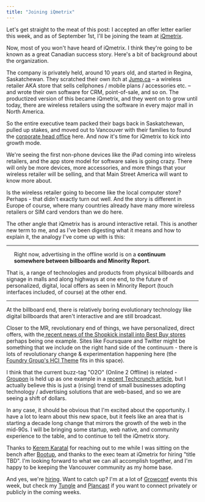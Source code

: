 ```yaml
---
title: "Joining iQmetrix"
---
```

<!-- image: /sites/bmannconsulting.com/files/imagecache/fullpost/postimages/Screen%20shot%202010-08-18%20at%201.00.34%20AM.png -->

Let's get straight to the meat of this post: I accepted an offer letter earlier this week, and as of September 1st, I'll be joining the team at [iQmetrix](http://www.iqmetrix.com).

Now, most of you won't have heard of iQmetrix. I think they're going to be known as a great Canadian success story. Here's a bit of background about the organization.

The company is privately held, around 10 years old, and started in Regina, Saskatchewan. They scratched their own itch at <a href="http://jump.ca">Jump.ca</a> – a wireless retailer AKA store that sells cellphones / mobile plans / accessories etc. – and wrote their own software for CRM, point-of-sale, and so on. The productized version of this became iQmetrix, and they went on to grow until today, there are wireless&nbsp;retailers using the software in every major mall in North America.

So the entire executive team packed their bags back in Saskatchewan, pulled up stakes, and moved out to Vancouver with their families to found the&nbsp;<a href="http://foursquare.com/venue/2217091" title="iQMetrix Vancouver on Foursquare - of course I'm the mayor already">corporate head office</a>&nbsp;here.&nbsp;And now it's time for iQmetrix to kick into growth mode.

We're seeing the first non-phone devices like the iPad coming into wireless retailers, and the app store model for software sales is going crazy. There will only be more devices, more accessories, and more things that your wireless retailer will be selling, and that Main Street America will want to know more about.

Is the wireless retailer going to become like the local computer store? Perhaps - that didn't exactly turn out well. And the story is different in Europe of course, where many countries already have many more wireless retailers or SIM card vendors than we do here.

The other angle that iQmetrix has is around interactive retail. This is another new term to me, and as I've been digesting what it means and how to explain it, the analogy I've come up with is this:
<hr />

<a href="http://www.imdb.com/title/tt0181689/"><img alt="" class="imagecache-thumb lightbox" src="http://bmannconsulting.com/sites/bmannconsulting.com/files/imagecache/thumb/postimages/20060727-minority_report_gestural_ui.jpg" style="margin: 10px; float: right; " title=""></a><a href="http://www.flickr.com/photos/31216636@N00/3253842434/in/photostream/"><img alt="" class="imagecache-thumb lightbox" src="http://bmannconsulting.com/sites/bmannconsulting.com/files/imagecache/thumb/postimages/3253842434_b84d76ab72_b.jpg" style="margin: 10px; float: left" title=""></a>

Right now, advertising in the offline world is on a <strong>continuum somewhere between billboards and Minority Report</strong>.

That is, a range of technologies and products from physical billboards and signage in malls and along highways at one end, to the future of personalized, digital, local offers as seen in Minority Report (touch interfaces included, of course) at the other end.

<hr/>

At the billboard end, there is relatively boring evolutionary technology like digital billboards that aren't interactive and are still broadcast.&nbsp;

Closer to the MR, revolutionary end of things, we have personalized, direct offers, with the<a href="http://techcrunch.com/2010/08/16/best-buy-shopkick-257-stores/"> recent news of the Shopkick install into Best Buy stores</a> perhaps being one example. Sites like Foursquare and Twitter might be something that we include on the right hand side of the continuum - there is lots of revolutionary change &amp; experimentation happening here (the <a href="http://www.foundrygroup.com/wp/2008/03/theme-human-computer-interaction-hci/" title="Foundry Group Human Computer Interaction investment theme">Foundry Group's HCI Theme</a> fits in this space).

I think that the current buzz-tag "O2O" (Online 2 Offline) is related - <a href="http://groupon.com">Groupon</a> is held up as one example in a <a href="http://techcrunch.com/2010/08/07/why-online2offline-commerce-is-a-trillion-dollar-opportunity/">recent Techcrunch article</a>, but I actually believe this is just a (rising) trend of small businesses adopting technology / advertising solutions that are web-based, and so we are seeing a shift of dollars.

In any case, it should be obvious that I'm excited about the opportunity. I have a lot to learn about this new space, but it feels like an area that is starting a decade long change that mirrors the growth of the web in the mid-90s. I will be bringing some startup, web native, and community experience to the table, and to continue to tell the iQmetrix story.

Thanks to <a href="http://www.codingventures.com/">Kerem Karatal</a> for reaching out to me while I was sitting on the bench after <a href="http://bootuplabs.com">Bootup</a>, and thanks to the exec team at iQmetrix for hiring "title TBD". I'm looking forward to what we can all accomplish together, and I'm happy to be keeping the Vancouver community as my home base.</p>
<!-- more -->
And yes, we're <a href="http://iqmetrix.com/careers">hiring</a>. Want to catch up? I'm at a lot of <a href="http://growconf.com">Growconf</a> events this week, but check my <a href="http://tungle.me/boris">Tungle</a> and <a href="http://plancast.com/boris">Plancast</a> if you want to connect privately or publicly in the coming weeks.

